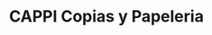 ---
title: "CAPPI Copias y Papeleria"
url: /machala/cappi-copias-y-papeleria/
shop: Schreibwaren
---